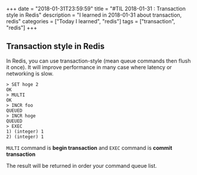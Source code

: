 +++
date = "2018-01-31T23:59:59"
title = "#TIL 2018-01-31 : Transaction style in Redis"
description = "I learned in 2018-01-31 about transaction, redis"
categories = ["Today I learned", "redis"]
tags = ["transaction", "redis"]
+++



## Transaction style in Redis

In Redis, you can use transaction-style (mean queue commands then flush it once). It will improve performance in many case where latency or networking is slow.

```
> SET hoge 2
OK
> MULTI
OK
> INCR foo
QUEUED
> INCR hoge
QUEUED
> EXEC
1) (integer) 1
2) (integer) 1
```

`MULTI` command is **begin transaction** and `EXEC` command is **commit transaction**

The result will be returned in order your command queue list.
